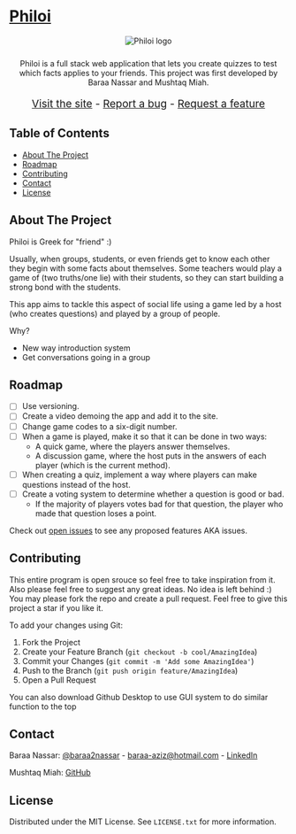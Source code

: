 # [Philoi](http://philoi.tech)

<div align="center">
  <img src="https://cdn.discordapp.com/attachments/971958892156317777/1058768151845806121/background.png" alt="Philoi logo" style="margin-bottom: 10px;">
  <p>
    Philoi is a full stack web application that lets you create quizzes to test which facts applies to your friends. This project was first developed by Baraa Nassar and Mushtaq Miah.
    <br>
    <p style="font-size: 19px;">
      <a href="http://philoi.tech/">Visit the site</a>
      -
      <!-- <a href="http://philoi.tech/">View demo</a> later in the future inshAllah -->
      <!-- - -->
      <a href="https://github.com/Baraa2nassar/Philoi/issues">Report a bug</a>
      -
      <a href="https://github.com/Baraa2nassar/Philoi/issues">Request a feature</a>
    </p>
  </p>
</div>


## Table of Contents

- [About The Project](#about-the-project)
- [Roadmap](#roadmap)
- [Contributing](#contributing)
- [Contact](#contact)
- [License](#license)


## About The Project

Philoi is Greek for "friend" :)

Usually, when groups, students, or even friends get to know each other they begin with some facts about themselves. Some teachers would play a game of (two truths/one lie) with their students, so they can start building a strong bond with the students.

This app aims to tackle this aspect of social life using a game led by a host (who creates questions) and played by a group of people.

Why?
* New way introduction system
* Get conversations going in a group


## Roadmap
- [ ] Use versioning.
- [ ] Create a video demoing the app and add it to the site.
- [ ] Change game codes to a six-digit number.
- [ ] When a game is played, make it so that it can be done in two ways:
  - A quick game, where the players answer themselves.
  - A discussion game, where the host puts in the answers of each player (which is the current method).
- [ ] When creating a quiz, implement a way where players can make questions instead of the host.
- [ ] Create a voting system to determine whether a question is good or bad.
  - If the majority of players votes bad for that question, the player who made that question loses a point.

Check out [open issues](https://github.com/Baraa2nassar/Philoi/issues) to see any proposed features AKA issues.


## Contributing

This entire program is open srouce so feel free to take inspiration from it. Also please feel free to suggest any great ideas. No idea is left behind :) You may please fork the repo and create a pull request.
Feel free to give this project a star if you like it.

To add your changes using Git:
1. Fork the Project
2. Create your Feature Branch (`git checkout -b cool/AmazingIdea`)
3. Commit your Changes (`git commit -m 'Add some AmazingIdea'`)
4. Push to the Branch (`git push origin feature/AmazingIdea`)
5. Open a Pull Request

You can also download Github Desktop to use GUI system to do similar function to the top


## Contact

Baraa Nassar: [@baraa2nassar](https://www.instagram.com/baraa2nassar) - baraa-aziz@hotmail.com - [LinkedIn](https://www.linkedin.com/in/baraa2nassar/)

Mushtaq Miah: [GitHub](https://github.com/mhmh4)


## License

Distributed under the MIT License. See `LICENSE.txt` for more information.
